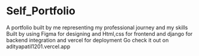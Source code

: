 # Self_Portfolio

A portfolio built by me representing my professional journey and my skills
Built by using Figma for designing and Html,css for frontend and django for backend integration and vercel for deployment
Go check it out on 
adityapatil1201.vercel.app
